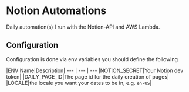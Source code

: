 # Notion Automations

Daily automation(s) I run with the Notion-API and AWS Lambda.

## Configuration

Configuration is done via env variables you should define the following

|ENV Name|Description|
--- | --- | ---
|NOTION_SECRET|Your Notion dev token|
|DAILY_PAGE_ID|The page id for the daily creation of pages|
|LOCALE|the locale you want your dates to be in, e.g. `en-US`|
